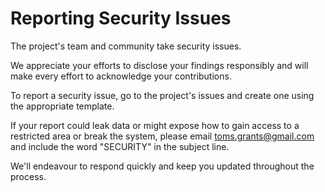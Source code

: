# **Reporting Security Issues**

The project's team and community take security issues.

We appreciate your efforts to disclose your findings responsibly and will make every effort to acknowledge your contributions.

To report a security issue, go to the project's issues and create one using the appropriate template.

If your report could leak data or might expose how to gain access to a restricted area or break the system, please email [toms.grants@gmail.com](mailto:toms.grants@gmail.com) and include the word "SECURITY" in the subject line.

We'll endeavour to respond quickly and keep you updated throughout the process.
